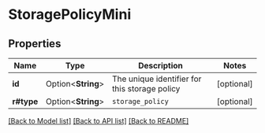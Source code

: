 # StoragePolicyMini

## Properties

Name | Type | Description | Notes
------------ | ------------- | ------------- | -------------
**id** | Option<**String**> | The unique identifier for this storage policy | [optional]
**r#type** | Option<**String**> | `storage_policy` | [optional]

[[Back to Model list]](../README.md#documentation-for-models) [[Back to API list]](../README.md#documentation-for-api-endpoints) [[Back to README]](../README.md)


